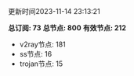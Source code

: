 更新时间2023-11-14 23:13:21

**总订阅: 73**
**总节点: 800**
**有效节点: 212**
- v2ray节点: 181
- ss节点: 16
- trojan节点: 15
